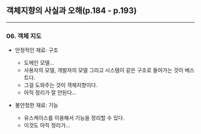## 객체지향의 사실과 오해(p.184 - p.193)

---

### 06. 객체 지도

- 안정적인 재료: 구조
    - 도메인 모델...
    - 사용자의 모델, 개발자의 모델 그리고 시스템이 같은 구조로 돌아가는 것이 베스트다.
    - 그걸 도와주는 것이 객체지향이다.
    - 아직 정리가 잘 안된다...

- 불안정한 재료: 기능
    - 유스케이스를 이용해서 기능을 정리할 수 있다.
    - 이것도 아직 정리가...
